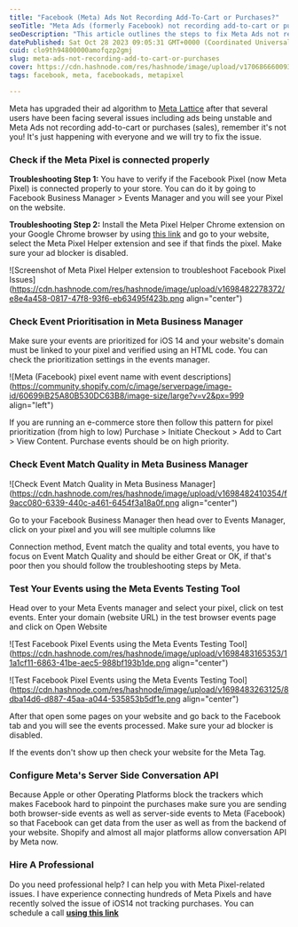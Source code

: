 ```yaml
---
title: "Facebook (Meta) Ads Not Recording Add-To-Cart or Purchases?"
seoTitle: "Meta Ads (formerly Facebook) not recording add-to-cart or purchases"
seoDescription: "This article outlines the steps to fix Meta Ads not recording add-to-cart or purchases. There are multiple troubleshooting steps to fix the Meta Integration"
datePublished: Sat Oct 28 2023 09:05:31 GMT+0000 (Coordinated Universal Time)
cuid: clo9th94800000amofqzp2gmj
slug: meta-ads-not-recording-add-to-cart-or-purchases
cover: https://cdn.hashnode.com/res/hashnode/image/upload/v1706866600939/6377bd2c-c256-40b5-8781-cb896df119fa.png
tags: facebook, meta, facebookads, metapixel

---
```


Meta has upgraded their ad algorithm to [Meta Lattice](https://nikhil.pro/meta-ads-unstable-after-july-2023-all-you-should-know) after that several users have been facing several issues including ads being unstable and Meta Ads not recording add-to-cart or purchases (sales), remember it's not you! It's just happening with everyone and we will try to fix the issue.

### Check if the Meta Pixel is connected properly

**Troubleshooting Step 1:** You have to verify if the Facebook Pixel (now Meta Pixel) is connected properly to your store. You can do it by going to Facebook Business Manager &gt; Events Manager and you will see your Pixel on the website.

**Troubleshooting Step 2:** Install the Meta Pixel Helper Chrome extension on your Google Chrome browser by using [this link](https://chrome.google.com/webstore/detail/meta-pixel-helper/fdgfkebogiimcoedlicjlajpkdmockpc) and go to your website, select the Meta Pixel Helper extension and see if that finds the pixel. Make sure your ad blocker is disabled.

![Screenshot of Meta Pixel Helper extension to troubleshoot Facebook Pixel Issues](https://cdn.hashnode.com/res/hashnode/image/upload/v1698482278372/e8e4a458-0817-47f8-93f6-eb63495f423b.png align="center")

### **Check Event** Prioritisation **in Meta Business Manager**

Make sure your events are prioritized for iOS 14 and your website's domain must be linked to your pixel and verified using an HTML code. You can check the prioritization settings in the events manager.

![Meta (Facebook) pixel event name with event descriptions](https://community.shopify.com/c/image/serverpage/image-id/60699iB25A80B530DC63B8/image-size/large?v=v2&px=999 align="left")

If you are running an e-commerce store then follow this pattern for pixel prioritization (from high to low) Purchase &gt; Initiate Checkout &gt; Add to Cart &gt; View Content. Purchase events should be on high priority.

### **Check Event Match Quality in Meta Business Manager**

![Check Event Match Quality in Meta Business Manager](https://cdn.hashnode.com/res/hashnode/image/upload/v1698482410354/f9acc080-6339-440c-a461-6454f3a18a0f.png align="center")

Go to your Facebook Business Manager then head over to Events Manager, click on your pixel and you will see multiple columns like

Connection method, Event match the quality and total events, you have to focus on Event Match Quality and should be either Great or OK, if that's poor then you should follow the troubleshooting steps by Meta.

### **Test Your Events using the Meta Events Testing Tool**

Head over to your Meta Events manager and select your pixel, click on test events. Enter your domain (website URL) in the test browser events page and click on Open Website

![Test Facebook Pixel Events using the Meta Events Testing Tool](https://cdn.hashnode.com/res/hashnode/image/upload/v1698483165353/11a1cf11-6863-41be-aec5-988bf193b1de.png align="center")

![Test Facebook Pixel Events using the Meta Events Testing Tool](https://cdn.hashnode.com/res/hashnode/image/upload/v1698483263125/8dba14d6-d887-45aa-a044-535853b5df1e.png align="center")

After that open some pages on your website and go back to the Facebook tab and you will see the events processed. Make sure your ad blocker is disabled.

If the events don't show up then check your website for the Meta Tag.

### **Configure Meta's Server Side Conversation API**

Because Apple or other Operating Platforms block the trackers which makes Facebook hard to pinpoint the purchases make sure you are sending both browser-side events as well as server-side events to Meta (Facebook) so that Facebook can get data from the user as well as from the backend of your website. Shopify and almost all major platforms allow conversation API by Meta now.

### Hire A Professional

Do you need professional help? I can help you with Meta Pixel-related issues. I have experience connecting hundreds of Meta Pixels and have recently solved the issue of iOS14 not tracking purchases. You can schedule a call [**using this link**](https://calendly.com/dessusmedia)